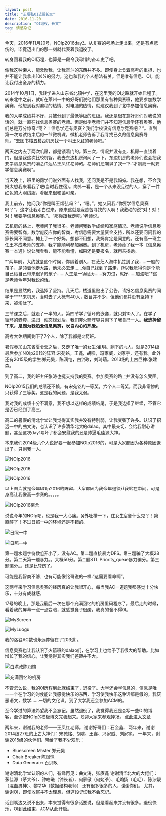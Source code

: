 ```yaml
---
layout: post
title: "王熠弘OI退役长文"
date: 2016-11-20 
description: "OI退役，长文"
tag: 情感杂记
--- 
```


今天，2016年11月20号，NOIp2016day2。从复赛的考场上走出来，还是有点悲伤的，毕竟迈出门的那一刻就代表着我退役了。

转身回看我的OI历程，也算是一段令我珍惜的奋斗史了吧。

像我这种懒人，能激励我，让我奋斗的东西并不多。即使身上负着高考的重担，也并不能让我拿出100%的努力，这也和我的个人想法有关。但是唯有信息、OI，能让我付出全身的精力。

2014年10月1日，我转学进入山东省北镇中学，在这里我的OI之路就开始启程了。转来北中之前，就听在莱州一中的好哥们说他们那里有各种奥赛班，他要参加数学奥赛，他想到我对编程的热情、对电脑的热情，就建议我到了北中参加信息奥赛。

我的入学成绩并不好，只被分到了最低等级的班级。我还是很在意好哥们对我说的话的，就一直在找信息奥赛的老师。但是似乎老师们并不知道信息学还有奥赛，他们总是万分惊奇:“啊？！信息学还有奥赛？我们学校没有信息学竞赛吧？”。直到第一次考试结束后的一节微机课，微机老师告诉了我寻找已久的信息奥赛导师。“去图书楼五楼西机房找一个叫王凤红的老师吧。”

两天之内去了两次机房，都是锁着门的。第三次，情况并没有变，机房一直锁着门，但是我这次比较机智。我去东边机房询问了一下，东边机房的老师们说会把我要学信息奥赛的消息传达给王凤红老师的。老师们还嘲讽了我一下:“才刚高一就要学信息奥赛啊”。

当天晚上，班里的同学们说外面有人找我，还问我是不是我妈妈。我在想，不会我妈太想我来看我了吧(当时我住宿)。向外一看，是一个从来没见过的人，穿了一件红色的大羽绒服，看起来很和蔼可亲。

我上前去，她问我:“你是叫王熠弘吗？”，“嗯。”。她又问我:“你要学信息奥赛吗？”，这才让我明白过来，原来这就是我苦苦寻找的人啊！我激动的说“对！对！对！我要学信息奥赛。”。“那你跟我走吧。”老师说。

去机房的路上，老师问了我很多。老师问我数学成绩和家庭情况。老师说学信息奥赛需要智商，数学能反应你的智商，考信息需要大量资金支持，所以还要问问我的家长同不同意。摊上了一个好妈，想都不用想，我妈肯定是同意的。还有高一班主任王本成老师的支持，我才能顺利参加奥赛。到了机房，老师给了我一本《信息奥赛一本通》说让我看看，能不能看懂，如果还是要报名，就再来找她。

*“两年前，大约就是这个时候，你隔着别人，在茫茫人海中扒拉到了我……一般的孩子，是领着他走大路，他未必去走……你自己找到了路走，所以我觉得你是个能自己给自己带来很多的孩子……人生是一场经历……努力过，就好……加油吧”*这是老师今年对我说的话。

结果是显然的，我选择了坚持。几天后，楼道里贴出了公告，请报名信息奥赛的同学于****来机房。当时去了大概有40人，数目并不少，但他们都并没有坚持下来，被淘汰了。

三节课之后，就走了一半的人。第四节学了循环的嵌套，就只剩10人了。在学了循环的嵌套、递归，动态规划后，我们非火箭阵容只剩下了我自己一人。**我选择留下来，是因为我热爱信息奥赛，发自内心的热爱。**

高考大休期间剩下了7个人，除了我都是火箭班。

暑假参加山东省夏令营之后，又走了唯一的女生:崔玥。剩下的六人，就是2014级最后参加NOIp2015的阵容:宋苑铭，王鑫，胡啸，冯家威，刘家宇，还有我。此外还有2015级的学生:郑元昊，陈润恺，白洪政，刘琦萌。2013级的上古巨神:张建森。

到了高二，我的班主任张涛也挺支持我的奥赛。参加奥赛的路上并没有怎么受阻。

NOIp2015我们的成绩还不赖，有宋苑铭的一等奖，六个人二等奖，而我非常惨的只获得了三等奖。这是我的问题，是我太弱。

我对我的成绩十分不满意，我不想以这样的成绩结尾，于是我选择了继续，不管它是否已经到了高三。

高二的暑假的清北学堂让我觉得其实我并没有特别弱，让我变强了许多。认识了招远一中的曲文涛，也认识了许多清华北大的dalao。其中最亲切，会给我耐心讲题，甚至这次day1考坏了都会安慰我的还是帅逼毛佳源大神。

本来我们2014级六个人说好要一起参加NOIp2016的，可是大家都因为各种原因退出了。只剩我一人。

![NOIp2016](http://upload-images.jianshu.io/upload_images/2788320-2035f538560a05b6.jpg?imageMogr2/auto-orient/strip%7CimageView2/2/w/1240)

![NOIp2016](http://upload-images.jianshu.io/upload_images/2788320-0f2a8b4fbc2717a2.jpg?imageMogr2/auto-orient/strip%7CimageView2/2/w/1240)

![NOIp2016](http://upload-images.jianshu.io/upload_images/2788320-adcdbea7349bcf22.jpg?imageMogr2/auto-orient/strip%7CimageView2/2/w/1240)

以上图片就是今年NOIp2016的阵容。大家都因为我今年退役让我站在中间。可是身高让我像高一参赛的。。。。。

![NOIp2016宿舍](http://upload-images.jianshu.io/upload_images/2788320-c85cad49da9cdc8a.png?imageMogr2/auto-orient/strip%7CimageView2/2/w/1240)

说说今年的NOIp吧，也是我一大心痛。另外吐槽一下，住女生宿舍什么鬼？！简直醉了！不过日照一中的环境还是不错的。

![日照一中](http://upload-images.jianshu.io/upload_images/2788320-63ab8670c2de5146.jpg?imageMogr2/auto-orient/strip%7CimageView2/2/w/1240)

![日照一中](http://upload-images.jianshu.io/upload_images/2788320-b95ca91dbeab733e.jpg?imageMogr2/auto-orient/strip%7CimageView2/2/w/1240)

第一题水题字符数组开小了，没有AC。第二题直接暴力DFS。第三题骗了大概28分。第二天第一题暴力。。大概50分。第二题STL Priority_queue暴力骗分。第三题骗分。。还是比较伤了。

可能是我智商不够，也有可能像铭哥说的一样:“这需要看命啊”。

这两年来学习信息奥赛的经历真的让我很开心，每当我AC一道题我都感觉十分快乐，十分有成就感。

17号的晚上，那是我最后一次在那个充满回忆的机房里码程序了。最后走的时候，看着我的屏幕一点一点变暗，就感觉鼻子很酸，我真的舍不得OI。

![MyScreen](http://upload-images.jianshu.io/upload_images/2788320-1fbd9bbd748a2403.png?imageMogr2/auto-orient/strip%7CimageView2/2/w/1240)

![MyLuogu](http://upload-images.jianshu.io/upload_images/2788320-28b60057cc6653f2.png?imageMogr2/auto-orient/strip%7CimageView2/2/w/1240)

我的洛谷AC数也永远停留在了203道 。

信息奥赛也让我认识了火箭班的dalao们，在学习上也给予了我很大的帮助。比如增长了我的信心，让我觉得其实我们差距并不大。

![白洪政陈润恺](http://upload-images.jianshu.io/upload_images/2788320-50427b63c63a3ad8.jpg?imageMogr2/auto-orient/strip%7CimageView2/2/w/1240)

![充满回忆的机房](http://upload-images.jianshu.io/upload_images/2788320-f9acb3e38f27c18a.jpg?imageMogr2/auto-orient/strip%7CimageView2/2/w/1240)

不管怎么说，我的OI历程到此就结束了，退役了。大学还会学信息的，信息是唯一一个在学习的时候能让我感觉快乐的东西，学习使我快乐这种话都是假的，我厌恶语文，数学……一切的文化课。到了大学我还会参加ACM的。

至今学过的算法希望我不会忘记。虽然退役了，我觉得我还是会写一些OI的博客，至少把NOIp的模板博文完善起来。欢迎大家来参观捧场。
[点此进入文章](https://darkkris.github.io/2016/09/%E5%86%B2%E5%88%BANOIp2016%E7%AE%97%E6%B3%95%E6%A8%A1%E6%9D%BF(C++)/)

两年来，谢谢我的老师——王凤红老师。
谢谢好哥们：石金鑫。
两年来，谢谢2014级27班的上古大神们：宋苑铭、胡啸、王鑫、冯家威、刘家宇。
一年来，谢谢2015级的伙伴们，带给了我不少欢乐：

- Bluescreen Master 郑元昊
- Chair Breaker 陈润恺
- Data Generater 白洪政

谢谢清北学堂认识的人们，有缘再见：曲文涛，张赓鑫
谢谢清华北大的大佬们：茅佳源（茅大爷）、钟皓曦（钟长者）、何家傲（何姥爷）、毛晗扬（毛毛）、陈淙靓（混血男神）、黎才华（数据结构老师）
还有很多很多的人，谢谢你们。
尤其，谢谢OI，即使收尾并不太理想，但这段记忆我不会忘记。

话到嘴边又说不出来，本来觉得有很多话要说，但是看起来并没有很多。退役快乐，OI到此结束，ACM从此开启。